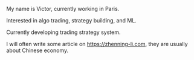 My name is Victor, currently working in Paris.

Interested in algo trading, strategy building, and ML.

Currently developing trading strategy system.

I will often write some article on https://zhenning-li.com, they are usually about Chinese economy.
